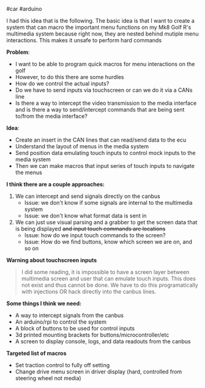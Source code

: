 #car #arduino

I had this idea that is the following. The basic idea is that I want to create a system that can macro the important menu functions on my Mk8 Golf R's multimedia system because right now, they are nested behind mutiple menu interactions. This makes it unsafe to perform hard commands

**Problem**:
- I want to be able to program quick macros for menu interactions on the golf
- However, to do this there are some hurdles
- How do we control the actual inputs?
- Do we have to send inputs via touchscreen or can we do it via a CANs line
- Is there a way to intercept the video transmission to the media interface and is there a way to send/intercept commands that are being sent to/from the media interface?

**Idea**:
- Create an insert in the CAN lines that can read/send data to the ecu
- Understand the layout of menus in the media system
- Send position data emulating touch inputs to control mock inputs to the media system
- Then we can make macros that input series of touch inputs to navigate the menus

**I think there are a couple approaches:**
1. We can intercept and send signals directly on the canbus
	- Issue: we don't know if some signals are internal to the multimedia system
	- Issue: we don't know what format data is sent in
2. We can just use visual parsing and a grabber to get the screen data that is being displayed ~~and input touch commands are locations~~
	- Issue: how do we input touch commands to the screen?
	- Issue: How do we find buttons, know which screen we are on, and so on 

**Warning about touchscreen inputs**

> I did some reading, it is impossible to have a screen layer between multimedia screen and user that can emulate touch inputs. This does not exist and thus cannot be done. We have to do this programatically with injections OR hack directly into the canbus lines.

**Some things I think we need:**
- A way to intercept signals from the canbus
- An arduino/rpi to control the system
- A block of buttons to be used for control inputs
- 3d printed mounting brackets for buttons/microcontroller/etc
- A screen to display console, logs, and data readouts from the canbus

**Targeted list of macros**
- Set traction control to fully off setting
- Change drive menu screen in driver display (hard, controlled from steering wheel not media)